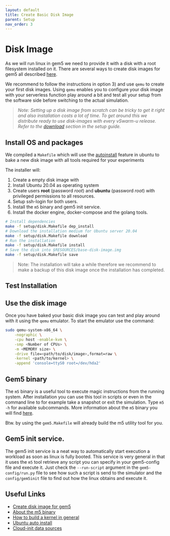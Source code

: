 ```yaml
---
layout: default
title: Create Basic Disk Image
parent: Setup
nav_order: 3
---
```

# Disk Image

As we will run linux in gem5 we need to provide it with a disk with a root filesystem installed on it. There are several ways to create disk images for gem5 all described [here](https://www.gem5.org/documentation/general_docs/fullsystem/disks).

We recommend to follow the instructions in option 3) and use `qemu` to create your first disk images. Using `qemu` enables you to configure your disk image with your serverless function play around a bit and test all your setup from the software side before switching to the actual simulation.

> *Note: Setting up a disk image from scratch can be tricky to get it right and also installation costs a lot of time. To get around this we distribute ready to use disk-images with every vSwarm-u release. Refer to the [download](./resources.md) section in the setup guide.*


## Install OS and packages

We compiled a `Makefile` which will use the [autoinstall](https://ubuntu.com/server/docs/install/autoinstall) feature in ubuntu to bake a new disk image with all tools required for your experiments

The installer will:
1. Create a empty disk image with
1. Install Ubuntu 20.04 as operating system
2. Create users **root** (password _root_) and **ubuntu** (password _root_) with privileged permissions to all resources.
3. Setup ssh-login for both users.
4. Install the `m5` binary and gem5 init service.
5. Install the docker engine, docker-compose and the golang tools.


```bash
# Install dependencies
make -f setup/disk.Makefile dep_install
# Download the installation medium for Ubuntu server 20.04
make -f setup/disk.Makefile download
# Run the installation
make -f setup/disk.Makefile install
# Save the disk into $RESOURCES/base-disk-image.img
make -f setup/disk.Makefile save
```

> Note: The installation will take a while therefore we recommend to make a backup of this disk image once the installation has completed.

## Test Installation




## Use the disk image
Once you have baked your basic disk image you can test and play around with it using the `qemu` emulator. To start the emulator use the command:
```bash
sudo qemu-system-x86_64 \
    -nographic \
    -cpu host -enable-kvm \
    -smp <Number of CPUs> \
    -m <MEMORY size> \
    -drive file=<path/to/disk/image>,format=raw \
    -kernel <path/to/kernel> \
    -append 'console=ttyS0 root=/dev/hda2'
```




## Gem5 binary
The `m5` binary is a useful tool to execute magic instructions from the running system. After installation you can use this tool in scripts or even in the command line to for example take a snapshot or exit the simulation. Type `m5 -h` for available subcommands. More information about the `m5` binary you will find [here](https://www.gem5.org/documentation/general_docs/m5ops/).

Btw. by using the `gem5.Makefile` will already build the m5 utility tool for you.

## Gem5 init service.
The gem5 init service is a neat way to automatically start execution a workload as soon as linux is fully booted. This service is very general in that it uses the `m5` tool retrieve any script you can specify in your gem5-config file and execute it. Just check the `--run-script` argument in the `gem5-config/run.py` file to see how such a script is send to the simulator and the `config/gem5init` file to find out how the linux obtains and execute it.


## Useful Links
- [Create disk image for gem5](http://www.lowepower.com/jason/setting-up-gem5-full-system.html)
- [About the m5 binary](https://www.gem5.org/documentation/general_docs/m5ops/)
- [How to build a kernel in general](https://kernelnewbies.org/KernelBuild)
- [Ubuntu auto install](https://ubuntu.com/server/docs/install/autoinstall-quickstart)
- [Cloud-init data sources](https://cloudinit.readthedocs.io/en/latest/topics/datasources/nocloud.html#datasource-nocloud)